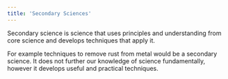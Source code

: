 ```yaml
---
title: 'Secondary Sciences'
---
```


Secondary science is science that uses principles and understanding from core science and develops techniques that apply it.

For example techniques to remove rust from metal would be a secondary science. It does not further our knowledge of science fundamentally, however it develops useful and practical techniques.
